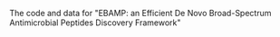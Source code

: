 The code and data for "EBAMP: an Efficient De Novo Broad-Spectrum Antimicrobial Peptides Discovery Framework"
